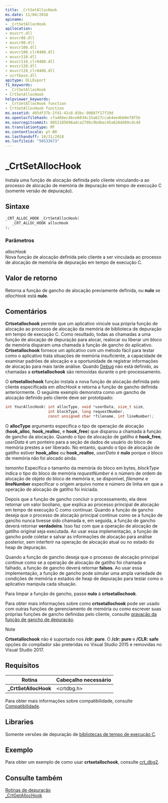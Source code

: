 ```yaml
---
title: _CrtSetAllocHook
ms.date: 11/04/2016
apiname:
- _CrtSetAllocHook
apilocation:
- msvcrt.dll
- msvcr80.dll
- msvcr90.dll
- msvcr100.dll
- msvcr100_clr0400.dll
- msvcr110.dll
- msvcr110_clr0400.dll
- msvcr120.dll
- msvcr120_clr0400.dll
- ucrtbase.dll
apitype: DLLExport
f1_keywords:
- _CrtSetAllocHook
- CrtSetAllocHook
helpviewer_keywords:
- _CrtSetAllocHook function
- CrtSetAllocHook function
ms.assetid: 405df37b-2fd1-42c8-83bc-90887f17f29d
ms.openlocfilehash: cfa466ec4bce6034c15a627ccab4ee4bb0ef8f5b
ms.sourcegitcommit: 6052185696adca270bc9bdbec45a626dd89cdcdd
ms.translationtype: MT
ms.contentlocale: pt-BR
ms.lasthandoff: 10/31/2018
ms.locfileid: "50533673"
---
```

# <a name="crtsetallochook"></a>_CrtSetAllocHook

Instala uma função de alocação definida pelo cliente vinculando-a ao processo de alocação de memória de depuração em tempo de execução C (somente versão de depuração).

## <a name="syntax"></a>Sintaxe

```C
_CRT_ALLOC_HOOK _CrtSetAllocHook(
   _CRT_ALLOC_HOOK allocHook
);
```

### <a name="parameters"></a>Parâmetros

*allocHook*<br/>
Nova função de alocação definida pelo cliente a ser vinculada ao processo de alocação de memória de depuração em tempo de execução C.

## <a name="return-value"></a>Valor de retorno

Retorna a função de gancho de alocação previamente definida, ou **nulo** se *allocHook* está **nulo**.

## <a name="remarks"></a>Comentários

**Crtsetallochook** permite que um aplicativo vincule sua própria função de alocação ao processo de alocação da memória de biblioteca de depuração em tempo de execução C. Como resultado, todas as chamadas a uma função de alocação de depuração para alocar, realocar ou liberar um bloco de memória disparam uma chamada à função de gancho do aplicativo. **Crtsetallochook** fornece um aplicativo com um método fácil para testar como o aplicativo trata situações de memória insuficiente, a capacidade de examinar padrões de alocação e a oportunidade de registrar informações de alocação para mais tarde análise. Quando [Debug](../../c-runtime-library/debug.md) não está definido, as chamadas a **crtsetallochook** são removidas durante o pré-processamento.

O **crtsetallochook** função instala a nova função de alocação definida pelo cliente especificada em *allocHook* e retorna a função de gancho definida anteriormente. O seguinte exemplo demonstra como um gancho de alocação definido pelo cliente deve ser prototipado:

```C
int YourAllocHook( int allocType, void *userData, size_t size,
                   int blockType, long requestNumber,
                   const unsigned char *filename, int lineNumber);
```

O **allocType** argumento especifica o tipo de operação de alocação (**hook_alloc**, **hook_realloc**, e **hook_free**) que disparou a chamada à função de gancho da alocação. Quando o tipo de alocação de gatilho é **hook_free**, *userData* é um ponteiro para a seção de dados de usuário do bloco de memória prestes a ser liberado. No entanto, quando o tipo de alocação de gatilho estiver **hook_alloc** ou **hook_realloc**, *userData* é **nulo** porque o bloco de memória não foi alocado ainda.

*tamanho* Especifica o tamanho da memória do bloco em bytes, *blockType* indica o tipo do bloco de memória *requestNumber* é o número de ordem de alocação de objeto do bloco de memória e, se disponível, *filename* e **lineNumber** especificar o origem arquivo nome e número de linha em que a operação de alocação de gatilho foi iniciada.

Depois que a função de gancho concluir o processamento, ela deve retornar um valor booliano, que explica ao processo principal de alocação em tempo de execução C como continuar. Quando a função de gancho deseja que o processo de alocação principal continue como se a função de gancho nunca tivesse sido chamada e, em seguida, a função de gancho deverá retornar **verdadeira**. Isso faz com que a operação de alocação de gatilho original seja executada. Ao usar essa implementação, a função de gancho pode coletar e salvar as informações de alocação para análise posterior, sem interferir na operação de alocação atual ou no estado do heap de depuração.

Quando a função de gancho deseja que o processo de alocação principal continue como se a operação de alocação de gatilho foi chamada e falhado, a função de gancho deverá retornar **falsos**. Ao usar essa implementação, a função de gancho pode simular uma ampla variedade de condições de memória e estados de heap de depuração para testar como o aplicativo manipula cada situação.

Para limpar a função de gancho, passe **nulo** à **crtsetallochook**.

Para obter mais informações sobre como **crtsetallochook** pode ser usado com outras funções de gerenciamento de memória ou como escrever suas próprias funções de gancho definidas pelo cliente, consulte [gravação da função de gancho de depuração](/visualstudio/debugger/debug-hook-function-writing).

> [!NOTE]
> **Crtsetallochook** não é suportado nos **/clr: pure**. O **/clr: pure** e **/CLR: safe** opções do compilador são preteridas no Visual Studio 2015 e removidas no Visual Studio 2017.

## <a name="requirements"></a>Requisitos

|Rotina|Cabeçalho necessário|
|-------------|---------------------|
|**_CrtSetAllocHook**|\<crtdbg.h>|

Para obter mais informações sobre compatibilidade, consulte [Compatibilidade](../../c-runtime-library/compatibility.md).

## <a name="libraries"></a>Libraries

Somente versões de depuração de [bibliotecas de tempo de execução C](../../c-runtime-library/crt-library-features.md).

## <a name="example"></a>Exemplo

Para obter um exemplo de como usar **crtsetallochook**, consulte [crt_dbg2](https://github.com/Microsoft/VCSamples/tree/master/VC2010Samples/crt/crt_dbg2).

## <a name="see-also"></a>Consulte também

[Rotinas de depuração](../../c-runtime-library/debug-routines.md)<br/>
[_CrtGetAllocHook](crtgetallochook.md)<br/>
